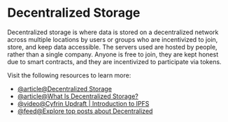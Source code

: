 # Decentralized Storage

Decentralized storage is where data is stored on a decentralized network across multiple locations by users or groups who are incentivized to join, store, and keep data accessible. The servers used are hosted by people, rather than a single company. Anyone is free to join, they are kept honest due to smart contracts, and they are incentivized to participate via tokens.

Visit the following resources to learn more:

- [@article@Decentralized Storage](https://ethereum.org/en/developers/docs/storage/)
- [@article@What Is Decentralized Storage?](https://medium.com/@ppio/what-is-decentralized-storage-9c4b761942e2)
- [@video@Cyfrin Updraft | Introduction to IPFS](https://updraft.cyfrin.io/courses/advanced-foundry/how-to-create-an-NFT-collection/what-is-ipfs)
- [@feed@Explore top posts about Decentralized](https://app.daily.dev/tags/decentralized?ref=roadmapsh)